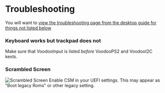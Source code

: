 # Troubleshooting

You will want to [view the troubleshooting page from the desktop guide for things not listed below](https://desktop.dortania.ml/troubleshooting/troubleshooting.html)

### Keyboard works but trackpad does not
Make sure that VoodooInput is listed *before* VoodooPS2 and VoodooI2C kexts.

### Scrambled Screen
![Scrambled Screen](/images/install/Scrambled.jpg)
Enable CSM in your UEFI settings. This may appear as "Boot legacy Roms" or other legacy setting.
